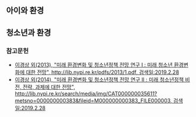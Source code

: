 ## 아이와 환경

## 청소년과 환경
### 참고문헌
- [이경상 외(2013), "미래 환경변화 및 청소년정책 전망 연구 I : 미래 청소년 환경변화에 대한 전망", http://lib.nypi.re.kr/pdfs/2013/1.pdf, 검색일:2019.2.28](http://lib.nypi.re.kr/pdfs/2013/1.pdf)  
- [이경상 외(2014), "미래 환경변화 및 청소년정책 전망 연구 II : 미래 청소년정책 비전, 전략, 과제에 대한 전망", http://lib.nypi.re.kr/search/media/img/CAT000000035611?metsno=000000000383&fileid=M000000000383_FILE000003, 검색일:2019.2.28](http://lib.nypi.re.kr/search/media/img/CAT000000035611?metsno=000000000383&fileid=M000000000383_FILE000003)  
